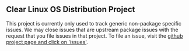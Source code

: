 
## Clear Linux OS Distribution Project

This project is currently only used to track generic non-package
specific issues.  We may close issues that are upstream package issues
with the request that you file issues in that project. To file an
issue, visit the [github project page and click on 'issues'](https://github.com/clearlinux/distribution/issues).
